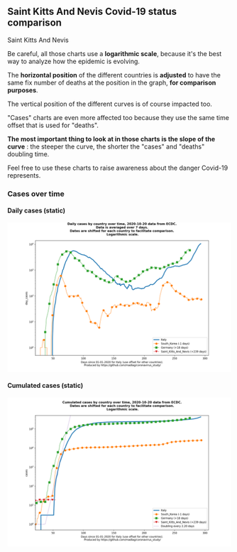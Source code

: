 ## Saint Kitts And Nevis Covid-19 status comparison 

Saint Kitts And Nevis



Be careful, all those charts use a **logarithmic scale**, because it's the best way to analyze how the epidemic is evolving.
 
The **horizontal position** of the different countries is **adjusted** to have the same fix number of deaths at the position in the graph, **for comparison purposes**.

The vertical position of the different curves is of course impacted too.

"Cases" charts are even more affected too because they use the same time offset that is used for "deaths".

**The most important thing to look at in those charts is the slope of the curve** : the steeper the curve, the shorter the "cases" and "deaths" doubling time.

Feel free to use these charts to raise awareness about the danger Covid-19 represents. 


 
### Cases over time
 
#### Daily cases (static)
![Saint Kitts And Nevis covid-19 daily cases static chart](https://raw.githubusercontent.com/madlag/coronavirus_study/master/notebooks/graphs/2020-10-20/countries/Saint_Kitts_And_Nevis/2020-10-20_Saint_Kitts_And_Nevis_day_cases.png "Saint Kitts And Nevis covid-19 day_cases static chart")   
 
#### Cumulated cases (static)
![Saint Kitts And Nevis covid-19 cumulated cases static chart](https://raw.githubusercontent.com/madlag/coronavirus_study/master/notebooks/graphs/2020-10-20/countries/Saint_Kitts_And_Nevis/2020-10-20_Saint_Kitts_And_Nevis_cases.png "Saint Kitts And Nevis covid-19 cases static chart")   


